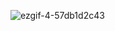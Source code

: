 ![ezgif-4-57db1d2c43](https://github.com/anonq115/youtube-ambience-mode-blur/assets/32353565/17f4e5b4-2d3c-47e9-8084-e60f8b0f299f)
